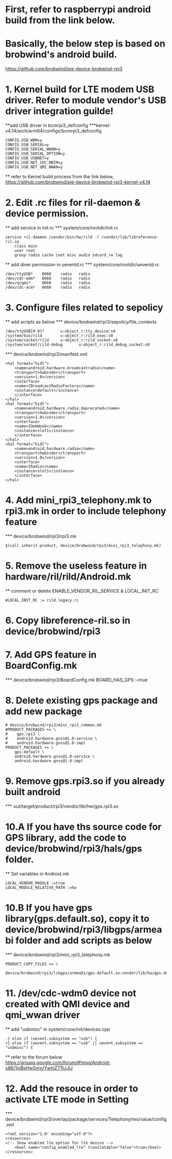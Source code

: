 # First, refer to raspberrypi android build from the link below.  
# Basically, the below step is based on brobwind's android build. 
https://github.com/brobwind/pie-device-brobwind-rpi3



# 1. Kernel build for LTE modem USB driver. Refer to module vendor's USB driver integration guilde! 
**add USB driver in bcmrpi3_defconfig
***kernel-v4.14/arch/arm64/configs/bcmrpi3_defconfig 
```
CONFIG_USB_WDM=y
CONFIG_USB_SERIAL=y
CONFIG_USB_SERIAL_WWAN=y
CONFIG_USB_SERIAL_OPTION=y
CONFIG_USB_USBNET=y
CONFIG_USB_NET_CDC_MBIM=y
CONFIG_USB_NET_QMI_WWAN=y
```

** refer to Kernel build process from the link below,
https://github.com/brobwind/pie-device-brobwind-rpi3-kernel-v4.14


# 2. Edit .rc files for ril-daemon & device permission. 
** add service in init.rc
*** system/core/rootdir/init.rc
```
service ril-daemon /vendor/bin/hw/rild -l /vendor/lib/libreference-ril.so    
	class main
	user root
	group radio cache inet misc audio sdcard_rw log
```  
** add diver permission in ueventd.rc
*** system/core/rootdir/ueventd.rc
```
/dev/ttyUSB* 	0660 	radio 	radio
/dev/cdc-wdm* 	0660 	radio 	radio
/dev/qcqmi* 	0660 	radio 	radio
/dev/cdc-acm* 	0660 	radio 	radio
```

# 3. Configure files related to sepolicy 
** add scripts as below
*** device/brobwind/rpi3/sepolicy/file_contexts
```
/dev/ttyUSB[0-9]*		u:object_r:tty_device:s0
/system/bin/rild		u:object_r:rild_exec:s0
/system/socket/rild		u:object_r:rild_socket:s0
/system/socket/rild-debug		u:object_r:rild_debug_socket:s0
```
*** device/brobwind/rpi3/manifest.xml
```
<hal format="hidl">
	<name>android.hardware.broadcastradio</name>
	<transport>hwbinder</transport>
	<version>1.0</version>
	<interface>
	<name>IBroadcastRadioFactory</name>
	<instance>default</instance>
	</interface>
</hal>
<hal format="hidl">
	<name>android.hardware.radio.deprecated</name>
	<transport>hwbinder</transport>
	<version>1.0</version>
	<interface>
	<name>IOemHook</name>
	<instance>slot1</instance>
	</interface>
</hal>
<hal format="hidl">
	<name>android.hardware.radio</name>
	<transport>hwbinder</transport>
	<version>1.0</version>
	<interface>
	<name>IRadio</name>
	<instance>slot1</instance>
	</interface>
</hal>
```

# 4. Add mini_rpi3_telephony.mk to rpi3.mk in order to include telephony feature 
*** device/brobwind/rpi3/rpi3.mk
```
$(call inherit-product, device/brobwind/rpi3/mini_rpi3_telephony.mk)
```

# 5. Remove the useless feature in hardware/ril/rild/Android.mk 
** comment or delete ENABLE_VENDOR_RIL_SERVICE & LOCAL_INIT_RC 
```
#LOCAL_INIT_RC := rild.legacy.rc
```

# 6. Copy libreference-ril.so in device/brobwind/rpi3


# 7. Add GPS feature in BoardConfig.mk
*** device/brobwind/rpi3/BoardConfig.mk
BOARD_HAS_GPS :=true


# 8. Delete existing gps package and add new package
```
# device/brobwind/rpi3/mini_rpi3_common.mk 
#PRODUCT_PACKAGES += \
#    gps.rpi3 \
#    android.hardware.gnss@1.0-service \
#    android.hardware.gnss@1.0-impl
PRODUCT_PACKAGES += \
    gps.default \
    android.hardware.gnss@1.0-service \
    android.hardware.gnss@1.0-impl
```

# 9. Remove gps.rpi3.so if you already built android
*** out/target/product/rpi3/vendor/lib/hw/gps.rpi3.so


# 10.A If you have ths source code for GPS library, add the code to device/brobwind/rpi3/hals/gps folder.
** Set variables in Android.mk
```
LOCAL_VENDOR_MODULE :=true
LOCAL_MODULE_RELATIVE_PATH :=hw
```

# 10.B If you have gps library(gps.default.so), copy it to device/brobwind/rpi3/libgps/armeabi folder and add scripts as below
*** device/brobwind/rpi3/mini_rpi3_telephony.mk
```
PRODUCT_COPY_FILES += \
  device/brobwind/rpi3/libgps/armeabi/gps.default.so:vendor/lib/hw/gps.default.so
```

# 11. /dev/cdc-wdm0 device not created with QMI device and qmi_wwan driver
** add "usbmisc" in system/core/init/devices.cpp
```
-} else if (uevent.subsystem == "usb") {
+} else if (uevent.subsystem == "usb" || uevent.subsystem == "usbmisc") {
```
** refer to the forum below
https://groups.google.com/forum/#!msg/Android-x86/1njBsHw0vro/YwhjZ7TtJJIJ


# 12. Add the resouce in order to activate LTE mode in Setting
*** device/brobwind/rpi3/overlay/package/services/Telephony/res/value/config.xml
```
<?xml version="1.0" encoding="utf-8"?>
<resources>	
<!-- Show enabled lte option for lte device -->    
	<bool name="config_enabled_lte" translatable="false">true</bool>
</resources>
```
